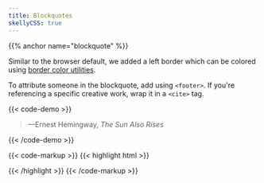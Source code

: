 ```yaml
---
title: Blockquotes
skellyCSS: true
---
```


{{% anchor name="blockquote" %}}

Similar to the browser default, we added a left border which can be colored using <a href="/docs/utilities/borders/">border color utilities</a>.

To attribute someone in the blockquote, add using `<footer>`. If you're referencing a specific creative work, wrap it in a `<cite>` tag.

{{< code-demo >}}
<blockquote class="block laptop-up-6">
    <p class="skeleton" data-lines="3"></p>
    <footer>—Ernest Hemingway, <cite>The Sun Also Rises</cite></footer>
</blockquote>
{{< /code-demo >}}

{{< code-markup >}}
{{< highlight html >}}
<blockquote>
    <p>
        <!-- Quote goes here! -->
    </p>
    <footer>
        <!-- Quote attribution goes here! -->
        <cite>
        <!-- Cite a specific work -->
        </cite>
    </footer>
</blockquote>
{{< /highlight >}} 
{{< /code-markup >}}

